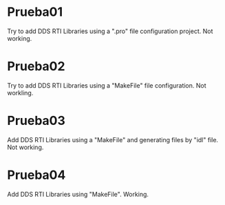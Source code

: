 # Prueba01
Try to add DDS RTI Libraries using a ".pro" file configuration project. Not working.

# Prueba02
Try to add DDS RTI Libraries using a "MakeFile" file configuration. Not workling.

# Prueba03
Add DDS RTI Libraries using a "MakeFile" and generating files by "idl" file. Not working.

# Prueba04
Add DDS RTI Libraries using "MakeFile". Working.
